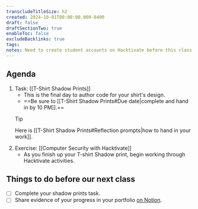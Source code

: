```yaml
---
transcludeTitleSize: h2
created: 2024-10-01T00:00:00.000-0400
draft: false
draftSectionTwo: true
enableToc: false
excludeBacklinks: true
tags:
notes: Need to create student accounts on Hacktivate before this class.
---
```

## Agenda
1. Task: [[T-Shirt Shadow Prints]]
	- This is the final day to author code for your shirt's design.
	- ==Be sure to [[T-Shirt Shadow Prints#Due date|complete and hand in by 10 PM]].==
	> [!TIP]
	> 
	> Here is [[T-Shirt Shadow Prints#Reflection prompts|how to hand in your work]].
1. Exercise: [[Computer Security with Hacktivate]]
	- As you finish up your T-shirt Shadow print, begin working through Hacktivate activities.
## Things to do before our next class
- [ ] Complete your shadow prints task.
- [ ] Share evidence of your progress in your portfolio [on Notion](https://notion.so).